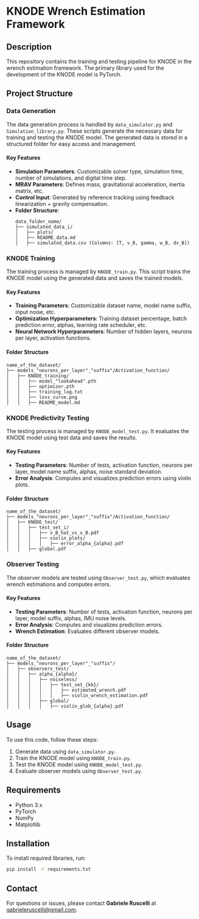 # KNODE Wrench Estimation Framework

## Description
This repository contains the training and testing pipeline for KNODE in the wrench estimation framework. The primary library used for the development of the KNODE model is PyTorch.

## Project Structure

### Data Generation
The data generation process is handled by `data_simulator.py` and `Simulation_library.py`. These scripts generate the necessary data for training and testing the KNODE model. The generated data is stored in a structured folder for easy access and management.

#### Key Features
- **Simulation Parameters**: Customizable solver type, simulation time, number of simulations, and digital time step.
- **MRAV Parameters**: Defines mass, gravitational acceleration, inertia matrix, etc.
- **Control Input**: Generated by reference tracking using feedback linearization + gravity compensation.
- **Folder Structure**:
  ```
  data_folder_name/
  ├── simulated_data_i/
  │   ├── plots/
  │   ├── README_data.md
  │   ├── simulated_data.csv (Columns: [T, v_B, gamma, w_B, dv_B])
  ```

### KNODE Training
The training process is managed by `KNODE_train.py`. This script trains the KNODE model using the generated data and saves the trained models.

#### Key Features
- **Training Parameters**: Customizable dataset name, model name suffix, input noise, etc.
- **Optimization Hyperparameters**: Training dataset percentage, batch prediction error, alphas, learning rate scheduler, etc.
- **Neural Network Hyperparameters**: Number of hidden layers, neurons per layer, activation functions.

#### Folder Structure
  ```
  name_of_the_dataset/
  ├── models_"neurons_per_layer"_"suffix"/Activation_function/
  │   ├── KNODE_training/
  │   │   ├── model_"lookahead".pth
  │   │   ├── optimizer.pth
  │   │   ├── training_log.txt
  │   │   ├── loss_curve.png
  │   │   ├── README_model.md
  ```

### KNODE Predictivity Testing
The testing process is managed by `KNODE_model_test.py`. It evaluates the KNODE model using test data and saves the results.

#### Key Features
- **Testing Parameters**: Number of tests, activation function, neurons per layer, model name suffix, alphas, noise standard deviation.
- **Error Analysis**: Computes and visualizes prediction errors using violin plots.

#### Folder Structure
  ```
  name_of_the_dataset/
  ├── models_"neurons_per_layer"_"suffix"/Activation_function/
  │   ├── KNODE_test/
  │   │   ├── test_set_i/
  │   │   │   ├── v_B_hat_vs_v_B.pdf
  │   │   │   ├── violin_plots/
  │   │   │   │   ├── error_alpha_{alpha}.pdf
  │   │   ├── global.pdf
  ```

### Observer Testing
The observer models are tested using `Observer_test.py`, which evaluates wrench estimations and computes errors.

#### Key Features
- **Testing Parameters**: Number of tests, activation function, neurons per layer, model suffix, alphas, IMU noise levels.
- **Error Analysis**: Computes and visualizes prediction errors.
- **Wrench Estimation**: Evaluates different observer models.

#### Folder Structure
  ```
  name_of_the_dataset/
  ├── models_"neurons_per_layer"_"suffix"/
  │   ├── observers_test/
  │   │   ├── alpha_{alpha}/
  │   │   │   ├── noiseless/
  │   │   │   │   ├── test_set_{kk}/
  │   │   │   │   │   ├── estimated_wrench.pdf
  │   │   │   │   │   ├── violin_wrench_estimation.pdf
  │   │   │   ├── global/
  │   │   │   │   ├── violin_glob_{alpha}.pdf
  ```

## Usage
To use this code, follow these steps:
1. Generate data using `data_simulator.py`.
2. Train the KNODE model using `KNODE_train.py`.
3. Test the KNODE model using `KNODE_model_test.py`.
4. Evaluate observer models using `Observer_test.py`.

## Requirements
- Python 3.x
- PyTorch
- NumPy
- Matplotlib

## Installation
To install required libraries, run:
```sh
pip install -r requirements.txt
```

## Contact
For questions or issues, please contact **Gabriele Ruscelli** at gabrieleruscelli@gmail.com.

